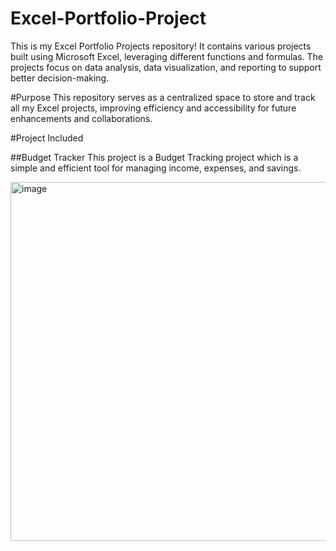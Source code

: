 # Excel-Portfolio-Project
This is my Excel Portfolio Projects repository! It contains various projects built using Microsoft Excel, leveraging different functions and formulas. The projects focus on data analysis, data visualization, and reporting to support better decision-making.

#Purpose
This repository serves as a centralized space to store and track all my Excel projects, improving efficiency and accessibility for future enhancements and collaborations.

#Project Included

##Budget Tracker
This project is a Budget Tracking project which is a simple and efficient tool for managing income, expenses, and savings.

<img width="987" height="574" alt="image" src="https://github.com/user-attachments/assets/07197d57-a08d-471e-bfd2-9af6273ee25e" />
